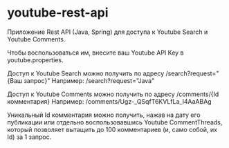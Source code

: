 # youtube-rest-api
Приложение Rest API (Java, Spring) для доступа к Youtube Search и Youtube Comments.

Чтобы воспользоваться им, внесите ваш Youtube API Key в youtube.properties.

Доступ к Youtube Search можно получить по адресу /search?request="{Ваш запрос}" Например: /search?request="Java"

Доступ к Youtube Comments можно получить по адресу /comments/{Id комментария} Например: /comments/Ugz-_QSqfT6KVLfLa_l4AaABAg

Уникальный Id комментария можно получить, нажав на дату его публикации или отдельно воспользовавшись Youtube CommentThreads, который позволяет вытащить до 100 комментариев (и, само собой, их Id) за 1 запрос.
